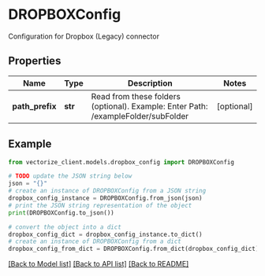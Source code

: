 # DROPBOXConfig

Configuration for Dropbox (Legacy) connector

## Properties

Name | Type | Description | Notes
------------ | ------------- | ------------- | -------------
**path_prefix** | **str** | Read from these folders (optional). Example: Enter Path: /exampleFolder/subFolder | [optional] 

## Example

```python
from vectorize_client.models.dropbox_config import DROPBOXConfig

# TODO update the JSON string below
json = "{}"
# create an instance of DROPBOXConfig from a JSON string
dropbox_config_instance = DROPBOXConfig.from_json(json)
# print the JSON string representation of the object
print(DROPBOXConfig.to_json())

# convert the object into a dict
dropbox_config_dict = dropbox_config_instance.to_dict()
# create an instance of DROPBOXConfig from a dict
dropbox_config_from_dict = DROPBOXConfig.from_dict(dropbox_config_dict)
```
[[Back to Model list]](../README.md#documentation-for-models) [[Back to API list]](../README.md#documentation-for-api-endpoints) [[Back to README]](../README.md)


